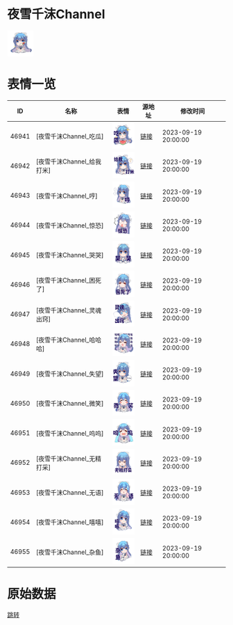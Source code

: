# 夜雪千沫Channel

<img src="./cover.png" height="60" alt="cover" />

# 表情一览

|ID|名称|表情|源地址|修改时间|
|----|----|----|----|----|
|46941|[夜雪千沫Channel_吃瓜]|<img src="./pic/046941_%5B夜雪千沫Channel_吃瓜%5D.png" height="60" alt="吃瓜"/>|[链接](https://i0.hdslb.com/bfs/garb/88cbc95eb597819fcd3574bb0acae981acf533ae.png)|2023-09-19 20:00:00|
|46942|[夜雪千沫Channel_给我打米]|<img src="./pic/046942_%5B夜雪千沫Channel_给我打米%5D.png" height="60" alt="给我打米"/>|[链接](https://i0.hdslb.com/bfs/garb/20e793e3101da2cefb7ea9fcce99c0aab717c216.png)|2023-09-19 20:00:00|
|46943|[夜雪千沫Channel_哼]|<img src="./pic/046943_%5B夜雪千沫Channel_哼%5D.png" height="60" alt="哼"/>|[链接](https://i0.hdslb.com/bfs/garb/4d91ea1e654e1ce876fde931d6d9eb2f000ea0ed.png)|2023-09-19 20:00:00|
|46944|[夜雪千沫Channel_惊恐]|<img src="./pic/046944_%5B夜雪千沫Channel_惊恐%5D.png" height="60" alt="惊恐"/>|[链接](https://i0.hdslb.com/bfs/garb/170bf781d432a059418f9d32bc470f3ea09bdc42.png)|2023-09-19 20:00:00|
|46945|[夜雪千沫Channel_哭哭]|<img src="./pic/046945_%5B夜雪千沫Channel_哭哭%5D.png" height="60" alt="哭哭"/>|[链接](https://i0.hdslb.com/bfs/garb/d45da5a5f82169a11f9287d3cd9a0b891cdb7a5b.png)|2023-09-19 20:00:00|
|46946|[夜雪千沫Channel_困死了]|<img src="./pic/046946_%5B夜雪千沫Channel_困死了%5D.png" height="60" alt="困死了"/>|[链接](https://i0.hdslb.com/bfs/garb/f9e0fad341aa716ce0ed979fad1814fed32c9b3f.png)|2023-09-19 20:00:00|
|46947|[夜雪千沫Channel_灵魂出窍]|<img src="./pic/046947_%5B夜雪千沫Channel_灵魂出窍%5D.png" height="60" alt="灵魂出窍"/>|[链接](https://i0.hdslb.com/bfs/garb/a08e9e5f4233ce12084c99911f46ccba9c2f711c.png)|2023-09-19 20:00:00|
|46948|[夜雪千沫Channel_哈哈哈]|<img src="./pic/046948_%5B夜雪千沫Channel_哈哈哈%5D.png" height="60" alt="哈哈哈"/>|[链接](https://i0.hdslb.com/bfs/garb/684e98234e000f08c5b0fa8d6457d00d4865dffc.png)|2023-09-19 20:00:00|
|46949|[夜雪千沫Channel_失望]|<img src="./pic/046949_%5B夜雪千沫Channel_失望%5D.png" height="60" alt="失望"/>|[链接](https://i0.hdslb.com/bfs/garb/5362c644f299f25b5812fec4c8fca056ed02c967.png)|2023-09-19 20:00:00|
|46950|[夜雪千沫Channel_微笑]|<img src="./pic/046950_%5B夜雪千沫Channel_微笑%5D.png" height="60" alt="微笑"/>|[链接](https://i0.hdslb.com/bfs/garb/7c0df30ceefb292f416ac6560ef63d05076c6890.png)|2023-09-19 20:00:00|
|46951|[夜雪千沫Channel_呜呜]|<img src="./pic/046951_%5B夜雪千沫Channel_呜呜%5D.png" height="60" alt="呜呜"/>|[链接](https://i0.hdslb.com/bfs/garb/e0201b5f70f50864574b65ec1dcee07984a42c5f.png)|2023-09-19 20:00:00|
|46952|[夜雪千沫Channel_无精打采]|<img src="./pic/046952_%5B夜雪千沫Channel_无精打采%5D.png" height="60" alt="无精打采"/>|[链接](https://i0.hdslb.com/bfs/garb/bc16e48db839c31e1a3707b5981e33410b20b7bf.png)|2023-09-19 20:00:00|
|46953|[夜雪千沫Channel_无语]|<img src="./pic/046953_%5B夜雪千沫Channel_无语%5D.png" height="60" alt="无语"/>|[链接](https://i0.hdslb.com/bfs/garb/69fc8a375a753457ffd789c2158cb4ea13fb4230.png)|2023-09-19 20:00:00|
|46954|[夜雪千沫Channel_嘻嘻]|<img src="./pic/046954_%5B夜雪千沫Channel_嘻嘻%5D.png" height="60" alt="嘻嘻"/>|[链接](https://i0.hdslb.com/bfs/garb/4c0fe8f85979709ee49f7f620c3875c9aaedbc19.png)|2023-09-19 20:00:00|
|46955|[夜雪千沫Channel_杂鱼]|<img src="./pic/046955_%5B夜雪千沫Channel_杂鱼%5D.png" height="60" alt="杂鱼"/>|[链接](https://i0.hdslb.com/bfs/garb/e9ab1f552d174cd7068cabeaa45e8ecc41df1803.png)|2023-09-19 20:00:00|

# 原始数据

[跳转](./raw.json)

